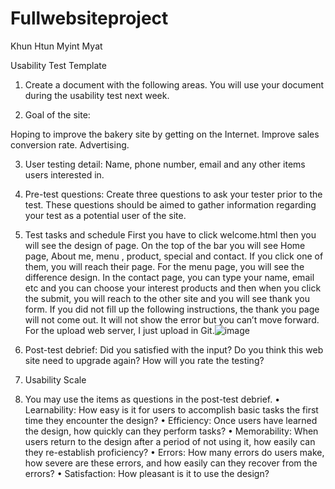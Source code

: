 # Fullwebsiteproject
Khun Htun Myint Myat


Usability Test Template 

1.	Create a document with the following areas. You will use your document during the usability test next week. 

2.	Goal of the site: 

Hoping to improve the bakery site by getting on the Internet.
Improve sales conversion rate.
Advertising.

3.	User testing detail: 
Name, phone number, email and any other items users interested in.
4.	Pre-test questions:
 Create three questions to ask your tester prior to the test. These questions should be aimed to gather information regarding your test as a potential user of the site. 

5.	Test tasks and schedule 
First you have to click welcome.html then you will see the design of page. On the top of the bar you will see Home page, About me, menu , product, special and contact.
If you click one of them, you will reach their page. 
For the menu page, you will see the difference design.
In the contact page, you can type your name, email etc and you can choose your interest products and then when you click the submit, you will reach to the other site and you will see thank you form.
If you did not fill up the following instructions, the thank you page will not come out. 
It will not show the error but you can’t move forward.
For the upload web server, I just upload in Git.![image](https://user-images.githubusercontent.com/81811807/120815676-a20b4500-c582-11eb-8e2b-2bd051d850d7.png)

6.	Post-test debrief:
Did you satisfied with the input?
Do you think this web site need to upgrade again?
How will you rate the testing?

7.	Usability Scale 

8.	You may use the items as questions in the post-test debrief.
•	Learnability: How easy is it for users to accomplish basic tasks the first time they encounter the design?
•	Efficiency: Once users have learned the design, how quickly can they perform tasks?
•	Memorability: When users return to the design after a period of not using it, how easily can they re-establish proficiency? 
•	Errors: How many errors do users make, how severe are these errors, and how easily can they recover from the errors? 
•	 Satisfaction: How pleasant is it to use the design?



